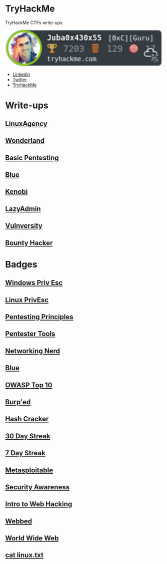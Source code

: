 # TryHackMe
TryHackMe CTFs write-ups

<img src="images/Profile.png" alt="TryHackMe Badge" hight=200 width=600>

<!-- ![Profile Badge](images/Profile.png) -->
<!-- <script src="https://tryhackme.com/badge/724560"></script> -->
 
- [Linkedin](https://www.linkedin.com/in/juba0x00/)
- [Twitter](https://twitter.com/juba0x00/)
- [TryHackMe](https://tryhackme.com/p/Juba0x430x55)


# Write-ups 
## [LinuxAgency](Linux-Agency/README.md)  
## [Wonderland](Wonderland/README.md)  
## [Basic Pentesting](Basic-Pentesting/README.md)  
## [Blue](Blue/README.md)  
## [Kenobi](Kenobi/README.md)  
## [LazyAdmin](LazyAdmin/README.md)  
## [Vulnversity](Vulnversity/README.md) 
## [Bounty Hacker](Bounty-Hacker/README.md) 

# Badges
## [Windows Priv Esc](https://tryhackme.com/Juba0x430x55/badges/win-priv-esc)  
## [Linux PrivEsc](https://tryhackme.com/Juba0x430x55/badges/linux-privesc)  
## [Pentesting Principles](https://tryhackme.com/Juba0x430x55/badges/intro-to-pentesting)  
## [Pentester Tools](https://tryhackme.com/Juba0x430x55/badges/pentestingtools)  
## [Networking Nerd](https://tryhackme.com/Juba0x430x55/badges/network-fundamentals)  
## [Blue](https://tryhackme.com/Juba0x430x55/badges/blue)  
## [OWASP Top 10](https://tryhackme.com/Juba0x430x55/badges/owasp-10)  
## [Burp'ed](https://tryhackme.com/Juba0x430x55/badges/burped)  
## [Hash Cracker](https://tryhackme.com/Juba0x430x55/badges/hash-cracker)  
## [30 Day Streak](https://tryhackme.com/Juba0x430x55/badges/30-day-streak)  
## [7 Day Streak](https://tryhackme.com/Juba0x430x55/badges/7-day-streak)  
## [Metasploitable](https://tryhackme.com/Juba0x430x55/badges/metasploitable)  
## [Security Awareness](https://tryhackme.com/Juba0x430x55/badges/security-awareness)
## [Intro to Web Hacking](https://tryhackme.com/Juba0x430x55/badges/intro-to-web-hacking)  
## [Webbed](https://tryhackme.com/Juba0x430x55/badges/web-fund)  
## [World Wide Web](https://tryhackme.com/Juba0x430x55/badges/world-wide-web)  
## [cat linux.txt](https://tryhackme.com/Juba0x430x55/badges/terminaled)  

